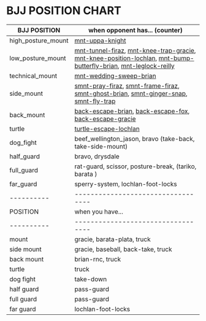# BJJ POSITION CHART

| BJJ POSITION       | when opponent has... (counter)                                                                                            |
| ------------------ | ------------------------------------------------------------------------------------------------------------------------- |
| high_posture_mount | [mnt-uppa-knight]                                                                                                         |
| low_posture_mount  | [mnt-tunnel-firaz], [mnt-knee-trap-gracie], [mnt-knee-position-lochlan], [mnt-bump-butterfly-brian], [mnt-leglock-reilly] |
| technical_mount    | [mnt-wedding-sweep-brian]                                                                                                 |
| side_mount         | [smnt-pray-firaz], [smnt-frame-firaz], [smnt-ghost-brian], [smnt-ginger-snap], [smnt-fly-trap]                            |
| back_mount         | [back-escape-brian], [back-escape-fox], [back-escape-gracie]                                                              |
| turtle             | [turtle-escape-lochlan]                                                                                                   |
| dog_fight          | beef_wellington_jason, bravo (take-back, take-side-mount)                                                                 |
| half_guard         | bravo, drysdale                                                                                                           |
| full_guard         | rat-guard, scissor, posture-break, (tariko, barata )                                                                      |
| far_guard          | sperry-system, lochlan-foot-locks                                                                                         |
| ----------         | ----------------------------------                                                                                        |
| POSITION           | when you have...                                                                                                          |
| ----------         | ----------------------------------                                                                                        |
| mount              | gracie, barata-plata, truck                                                                                               |
| side mount         | gracie, baseball, back-take, truck                                                                                        |
| back mount         | brian-rnc, truck                                                                                                          |
| turtle             | truck                                                                                                                     |
| dog fight          | take-down                                                                                                                 |
| half guard         | pass-guard                                                                                                                |
| full guard         | pass-guard                                                                                                                |
| far guard          | lochlan-foot-locks                                                                                                        |

[mnt-uppa-knight]: https://tinyurl.com/y4njyjqc
[mnt-tunnel-firaz]: https://tinyurl.com/y2prmcb5
[mnt-knee-trap-gracie]: https://tinyurl.com/yxj7sfdm
[mnt-knee-position-lochlan]: https://tinyurl.com/y5gtuklf
[mnt-bump-butterfly-brian]: https://tinyurl.com/y5t6krwh
[mnt-leglock-reilly]: https://tinyurl.com/yyk345fo
[mnt-wedding-sweep-brian]: https://tinyurl.com/y4wrz3pr
[smnt-pray-firaz]: https://tinyurl.com/y3n7wdfb
[smnt-frame-firaz]: https://tinyurl.com/y52p742r
[smnt-ghost-brian]: https://tinyurl.com/yy2h2vjx
[smnt-ginger-snap]: https://tinyurl.com/y4gjf4ht
[smnt-fly-trap]: https://tinyurl.com/y3akhg42
[back-escape-brian]: https://tinyurl.com/y2sm6wnn
[back-escape-gracie]: https://tinyurl.com/yy7dvgy3
[back-escape-fox]: https://tinyurl.com/yyq7jode
[turtle-escape-lochlan]: https://tinyurl.com/y5ywx88z
